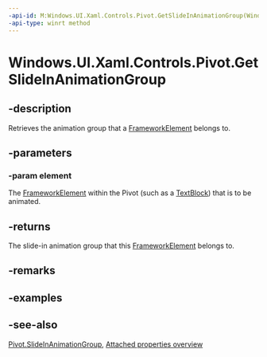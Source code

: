 ```yaml
---
-api-id: M:Windows.UI.Xaml.Controls.Pivot.GetSlideInAnimationGroup(Windows.UI.Xaml.FrameworkElement)
-api-type: winrt method
---
```


<!-- Method syntax
public Windows.UI.Xaml.Controls.PivotSlideInAnimationGroup GetSlideInAnimationGroup(Windows.UI.Xaml.FrameworkElement element)
-->

# Windows.UI.Xaml.Controls.Pivot.GetSlideInAnimationGroup

## -description
Retrieves the animation group that a [FrameworkElement](../windows.ui.xaml/frameworkelement.md) belongs to.



## -parameters
### -param element
The [FrameworkElement](../windows.ui.xaml/frameworkelement.md) within the Pivot (such as a [TextBlock](richtextblock.md)) that is to be animated.

## -returns
The slide-in animation group that this [FrameworkElement](../windows.ui.xaml/frameworkelement.md) belongs to.

## -remarks

## -examples

## -see-also

[Pivot.SlideInAnimationGroup](pivot_slideinanimationgroup.md), [Attached properties overview](/windows/uwp/xaml-platform/attached-properties-overview)
